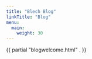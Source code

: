 ```yaml
---
title: "Blech Blog"
linkTitle: "Blog"
menu:
  main:
    weight: 30
---
```


{{ partial "blogwelcome.html" . }}

